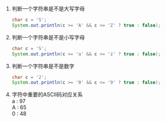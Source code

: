 1. 判断一个字符串是不是大写字母
    ```java
    char c = 'S';
    System.out.println(c >= 'A' && c <= 'Z' ? true : false);
    ```
2. 判断一个字符串是不是小写字母
    ```java
    char c = 'S';
    System.out.println(c >= 'a' && c <= 'z' ? true : false);
    ```
3. 判断一个字符串是不是数字
    ```java
    char c = '2';
    System.out.println(c >= '0' && c <= '9' ? true : false);
    ```
4. 字符中重要的ASCII码对应关系  
    a : 97  
    A : 65  
    0 : 48  